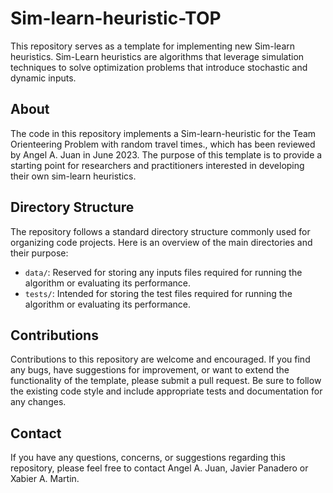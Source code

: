 # Sim-learn-heuristic-TOP

This repository serves as a template for implementing new Sim-learn heuristics. Sim-Learn heuristics are algorithms that leverage simulation techniques to solve optimization problems that introduce stochastic and dynamic inputs.

## About
The code in this repository implements a Sim-learn-heuristic for the Team Orienteering Problem with random travel times., which has been reviewed by Angel A. Juan in June 2023. The purpose of this template is to provide a starting point for researchers and practitioners interested in developing their own sim-learn heuristics.

## Directory Structure

The repository follows a standard directory structure commonly used for organizing code projects. Here is an overview of the main directories and their purpose:

- `data/`: Reserved for storing any inputs files required for running the algorithm or evaluating its performance.
- `tests/`: Intended for storing the test files required for running the algorithm or evaluating its performance.

## Contributions

Contributions to this repository are welcome and encouraged. If you find any bugs, have suggestions for improvement, or want to extend the functionality of the template, please submit a pull request. Be sure to follow the existing code style and include appropriate tests and documentation for any changes.

## Contact

If you have any questions, concerns, or suggestions regarding this repository, please feel free to contact Angel A. Juan, Javier Panadero or Xabier A. Martin.

